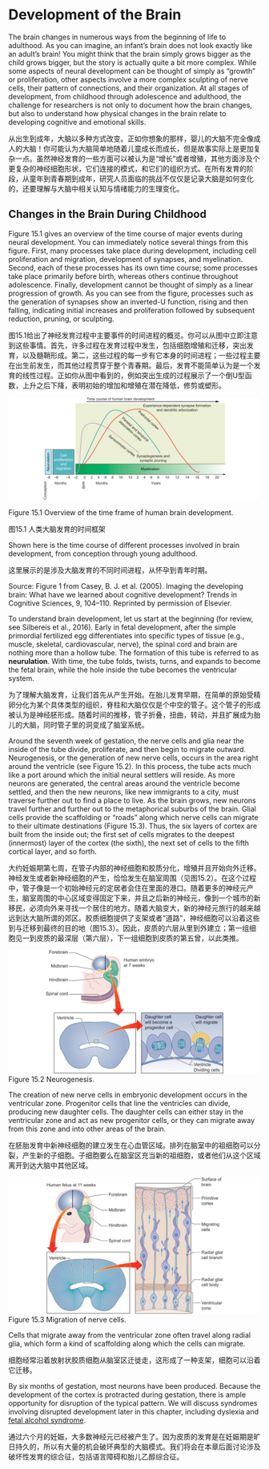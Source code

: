 # Development of the Brain

The brain changes in numerous ways from the beginning of life to adulthood. As you can imagine, an infant’s brain does not look exactly like an adult’s brain! You might think that the brain simply grows bigger as the child grows bigger, but the story is actually quite a bit more complex. While some aspects of neural development can be thought of simply as “growth” or proliferation, other aspects involve a more complex sculpting of nerve cells, their pattern of connections, and their organization. At all stages of development, from childhood through adolescence and adulthood, the challenge for researchers is not only to document how the brain changes, but also to understand how physical changes in the brain relate to developing cognitive and emotional skills.

从出生到成年，大脑以多种方式改变。正如你想象的那样，婴儿的大脑不完全像成人的大脑！你可能认为大脑简单地随着儿童成长而成长，但是故事实际上是更加复杂一点。虽然神经发育的一些方面可以被认为是“增长”或者增殖，其他方面涉及个更复杂的神经细胞形状，它们连接的模式，和它们的组织方式。在所有发育的阶段，从童年到青春期到成年，研究人员面临的挑战不仅仅是记录大脑是如何变化的，还要理解与大脑中相关认知与情绪能力的生理变化。

## Changes in the Brain During Childhood

Figure 15.1 gives an overview of the time course of major events during neural development. You can immediately notice several things from this figure. First, many processes take place during development, including cell proliferation and migration, development of synapses, and myelination. Second, each of these processes has its own time course; some processes take place primarily before birth, whereas others continue throughout adolescence. Finally, development cannot be thought of simply as a linear progression of growth. As you can see from the figure, processes such as the generation of synapses show an inverted-U function, rising and then falling, indicating initial increases and proliferation followed by subsequent reduction, pruning, or sculpting.

图15.1给出了神经发育过程中主要事件的时间进程的概览。你可以从图中立即注意到这些事情。首先，许多过程在发育过程中发生，包括细胞增殖和迁移，突出发育，以及髓鞘形成。第二，这些过程的每一步有它本身的时间进程；一些过程主要在出生前发生，而其他过程贯穿于整个青春期。最后，发育不能简单认为是一个发育的线性过程。正如你从图中看到的，例如突出生成的过程展示了一个倒U型函数，上升之后下降，表明初始的增加和增殖在潜在降低，修剪或塑形。

<img src='f1.png'/>

Figure 15.1 Overview of the time frame of human brain development.

图15.1 人类大脑发育的时间框架

Shown here is the time course of different processes involved in brain development, from conception through young adulthood.

这里展示的是涉及大脑发育的不同时间进程，从怀孕到青年时期。

Source: Figure 1 from Casey, B. J. et al. (2005). Imaging the developing brain: What have we learned about cognitive development? Trends in Cognitive Sciences, 9, 104–110. Reprinted by permission of Elsevier.

To understand brain development, let us start at the beginning (for review, see Silbereis et al., 2016). Early in fetal development, after the simple primordial fertilized egg differentiates into specific types of tissue (e.g., muscle, skeletal, cardiovascular, nerve), the spinal cord and brain are nothing more than a hollow tube. The formation of this tube is referred to as **neurulation**. With time, the tube folds, twists, turns, and expands to become the fetal brain, while the hole inside the tube becomes the ventricular system.

为了理解大脑发育，让我们首先从产生开始。在胎儿发育早期，在简单的原始受精卵分化为某个具体类型的组织，脊柱和大脑仅仅是个中空的管子。这个管子的形成被认为是神经胚形成。随着时间的推移，管子折叠，扭曲，转动，并且扩展成为胎儿的大脑，同时管子里的洞变成了脑室系统。

Around the seventh week of gestation, the nerve cells and glia near the inside of the tube divide, proliferate, and then begin to migrate outward. Neurogenesis, or the generation of new nerve cells, occurs in the area right around the ventricle (see Figure 15.2). In this process, the tube acts much like a port around which the initial neural settlers will reside. As more neurons are generated, the central areas around the ventricle become settled, and then the new neurons, like new immigrants to a city, must traverse further out to find a place to live. As the brain grows, new neurons travel further and further out to the metaphorical suburbs of the brain. Glial cells provide the scaffolding or “roads” along which nerve cells can migrate to their ultimate destinations (Figure 15.3). Thus, the six layers of cortex are built from the inside out; the first set of cells migrates to the deepest (innermost) layer of the cortex (the sixth), the next set of cells to the fifth cortical layer, and so forth.

大约妊娠期第七周，在管子内部的神经细胞和胶质分化，增殖并且开始向外迁移。神经发生或者新神经细胞的产生，恰恰发生在脑室周围（见图15.2）。在这个过程中，管子像是一个初始神经元的定居者会住在里面的港口。随着更多的神经元产生，脑室周围的中心区域变得固定下来，并且之后新的神经元，像到一个城市的新移民，必须向外来寻找一个居住的地方。随着大脑变大，新的神经元旅行的越来越远到达大脑所谓的郊区。胶质细胞提供了支架或者“道路”，神经细胞可以沿着这些到与迁移到最终的目的地（图15.3）。因此，皮质的六层从里到外建立；第一组细胞见一到皮质的最深层（第六层），下一组细胞到皮质的第五曾，以此类推。

<img src='f2.png'/>
Figure 15.2 Neurogenesis.

The creation of new nerve cells in embryonic development occurs in the ventricular zone. Progenitor cells that line the ventricles can divide, producing new daughter cells. The daughter cells can either stay in the ventricular zone and act as new progenitor cells, or they can migrate away from this zone and into other areas of the brain.

在胚胎发育中新神经细胞的建立发生在心血管区域。排列在脑室中的祖细胞可以分裂，产生新的子细胞。子细胞要么在脑室区充当新的祖细胞，或者他们从这个区域离开到达大脑中其他区域。

<img src='f3.png'>
Figure 15.3 Migration of nerve cells.

Cells that migrate away from the ventricular zone often travel along radial glia, which form a kind of scaffolding along which the cells can migrate.

细胞经常沿着放射状胶质细胞从脑室区迁徙走，这形成了一种支架，细胞可以沿着它迁移。

By six months of gestation, most neurons have been produced. Because the development of the cortex is protracted during gestation, there is ample opportunity for disruption of the typical pattern. We will discuss syndromes involving disrupted development later in this chapter, including dyslexia and [fetal alcohol syndrome](https://www.mayoclinic.org/diseases-conditions/fetal-alcohol-syndrome/symptoms-causes/syc-20352901).

通过六个月的妊娠，大多数神经元已经被产生了。因为皮质的发育是在妊娠期是旷日持久的，所以有大量的机会破环典型的大脑模式。我们将会在本章后面讨论涉及破坏性发育的综合征，包括语言障碍和胎儿乙醇综合征。

